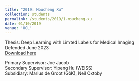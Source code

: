 ```yaml
---
title: "2019: Moucheng Xu"
collection: students
permalink: /students/2019/1-moucheng-xu
date: 01/10/2019
venue: 'UCL'
---
```

Thesis: Deep Learning with Limited Labels for Medical Imaging<br/>
Defended June 2023<br/>
[Download here](https://discovery.ucl.ac.uk/id/eprint/10173752/)

Primary Supervisor: Joe Jacob<br/>
Secondary Supervisor: Yipeng Hu (WEISS)<br/>
Subsidiary: Marius de Groot (GSK), Neil Oxtoby